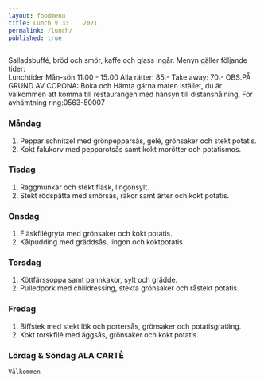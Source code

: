 ```yaml
---
layout: foodmenu
title: Lunch V.33    2021
permalink: /lunch/
published: true
---
```

Salladsbuffé, bröd och smör, kaffe och glass ingår.
Menyn gäller följande tider:  
Lunchtider  Mån-sön:11:00 - 15:00
Alla rätter: 85:- Take away: 70:-
OBS.PÅ GRUND AV CORONA: Boka och Hämta gärna maten istället, du är välkommen att komma till restaurangen med hänsyn till distanshålning, För avhämtning ring:0563-50007
                                

### Måndag
1. Peppar schnitzel med grönpepparsås, gelé, grönsaker och stekt potatis.
2. Kokt falukorv med pepparotsås samt kokt morötter och potatismos.

### Tisdag
1. Raggmunkar och stekt fläsk, lingonsylt.
2. Stekt rödspätta med smörsås, räkor samt ärter och kokt potatis.

### Onsdag
1. Fläskfilégryta med grönsaker och kokt potatis.
2. Kålpudding med gräddsås, lingon och koktpotatis.

### Torsdag
1. Köttfärssoppa samt pannkakor, sylt och grädde. 
2. Pulledpork med chilidressing, stekta grönsaker och råstekt potatis.

### Fredag  
1. Biffstek med stekt lök och portersås, grönsaker och potatisgratäng.
2. Kokt torskfilé med äggsås, grönsaker och kokt potatis.


### Lördag & Söndag ALA CARTÈ

    Välkommen
    
       
    

   
    
   
     

